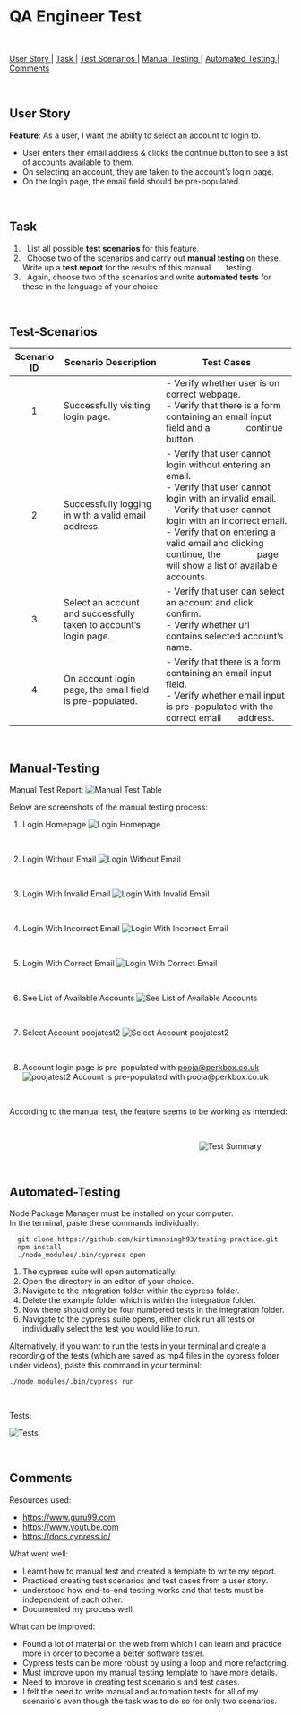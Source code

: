 # QA Engineer Test

<br/>

[User Story ](#user-story) |
[Task ](#task) |
[Test Scenarios ](#test-scenarios) |
[Manual Testing ](#manual-testing) |
[Automated Testing ](#automated-testing) |
[Comments ](#comments)

<br/>

## User Story
**Feature**: As a user, I want the ability to select an account to login to.

* User enters their email address & clicks the continue button to see a list of accounts available to them.
* On selecting an account, they are taken to the account’s login page.
* On the login page, the email field should be pre-populated.  

<br/>

## Task  

1. &nbsp; List all possible **test scenarios** for this feature.
2. &nbsp; Choose two of the scenarios and carry out **manual testing** on these. Write up a **test report** for the results of this manual &nbsp; &nbsp; &nbsp; testing.
3. &nbsp; Again, choose two of the scenarios and write **automated tests** for these in the language of your choice.

<br/>

## Test-Scenarios

| Scenario ID  | Scenario Description  | Test Cases |
|:----:|---|---|
| 1  | Successfully visiting login page.  |- Verify whether user is on correct webpage. <br/> - Verify that there is a form containing an email input field and a &nbsp; &nbsp; &nbsp; &nbsp; &nbsp; &nbsp; &nbsp; continue button. |
| 2  | Successfully logging in with a valid email address. |- Verify that user cannot login without entering an email. <br/> - Verify that user cannot login with an invalid email. <br/> - Verify that user cannot login with an incorrect email. <br/> - Verify that on entering a valid email and clicking continue, the &nbsp; &nbsp; &nbsp; &nbsp; &nbsp; &nbsp; &nbsp; page will show a list of available accounts. |
| 3  | Select an account and successfully taken to account’s login page.  |- Verify that user can select an account and click confirm. <br/> - Verify whether url contains selected account’s name. |
| 4  | On account login page, the email field is pre-populated.  | - Verify that there is a form containing an email input field. <br/> - Verify whether email input is pre-populated with the correct email &nbsp; &nbsp; &nbsp; address. |

<br/>

## Manual-Testing

Manual Test Report:
![Manual Test Table](images/manual-test.png)
<br/>

Below are screenshots of the manual testing process:

1. Login Homepage
![Login Homepage](images/login-homepage.png)
<br/>

2. Login Without Email
![Login Without Email](images/login-without-email.png)
<br/>

3. Login With Invalid Email
![Login With Invalid Email](images/login-with-invalid-email.png)
<br/>

4. Login With Incorrect Email
![Login With Incorrect Email](images/login-with-incorrect-email.png)
<br/>

5. Login With Correct Email
![Login With Correct Email](images/login-with-correct-email.png)
<br/>

6. See List of Available Accounts
![See List of Available Accounts](images/see-list-of-accounts.png)
<br/>

7. Select Account poojatest2
![Select Account poojatest2](images/select-account-poojatest2.png)
<br/>

8. Account login page is pre-populated with pooja@perkbox.co.uk
![poojatest2 Account is pre-populated with pooja@perkbox.co.uk](images/poojatest2-account-login-page-with-pre-populated-email.png)

<br/>

According to the manual test, the feature seems to be working as intended:

<br/>  

&nbsp; &nbsp; &nbsp; &nbsp; &nbsp; &nbsp; &nbsp; &nbsp; &nbsp; &nbsp; &nbsp; &nbsp; &nbsp; &nbsp; &nbsp; &nbsp; &nbsp; &nbsp; &nbsp; &nbsp; &nbsp; &nbsp; &nbsp; &nbsp; &nbsp; &nbsp; &nbsp; &nbsp; &nbsp; &nbsp; &nbsp; &nbsp; &nbsp; &nbsp; &nbsp; &nbsp; &nbsp; &nbsp; &nbsp; &nbsp; &nbsp; &nbsp; &nbsp; ![Test Summary](images/test-summary.png)

<br/>

## Automated-Testing

Node Package Manager must be installed on your computer.  
In the terminal, paste these commands individually:

  ```
    git clone https://github.com/kirtimansingh93/testing-practice.git
    npm install
    ./node_modules/.bin/cypress open
  ```

1.  The cypress suite will open automatically.
2.  Open the directory in an editor of your choice.
3.  Navigate to the integration folder within the cypress folder.
4.  Delete the example folder which is within the integration folder.
5.  Now there should only be four numbered tests in the integration folder.
6.  Navigate to the cypress suite opens, either click run all tests or individually select the test you would like to run.  

Alternatively, if you want to run the tests in your terminal and create a recording of the tests (which are saved as mp4 files in the cypress folder under videos), paste this command in your terminal:

```
./node_modules/.bin/cypress run
```
<br/>

Tests:

![Tests](images/tests.png)

<br/>

## Comments

Resources used:
  * https://www.guru99.com
  * https://www.youtube.com
  * https://docs.cypress.io/

What went well:
  * Learnt how to manual test and created a template to write my report.
  * Practiced creating test scenarios and test cases from a user story.
  * understood how end-to-end testing works and that tests must be independent of each other.
  * Documented my process well.

What can be improved:
  * Found a lot of material on the web from which I can learn and practice more in order to become a better software tester.
  * Cypress tests can be more robust by using a loop and more refactoring.
  * Must improve upon my manual testing template to have more details.
  * Need to improve in creating test scenario's and test cases.
  * I felt the need to write manual and automation tests for all of my scenario's even though the task was to do so for only two scenarios. 
